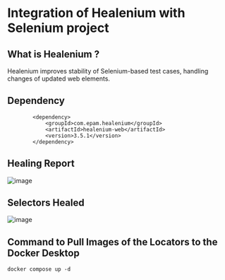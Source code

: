 # Integration of Healenium with Selenium project
## What is Healenium ?
Healenium improves stability of Selenium-based test cases, handling changes of updated web elements.
## Dependency
```
        <dependency>
            <groupId>com.epam.healenium</groupId>
            <artifactId>healenium-web</artifactId>
            <version>3.5.1</version>
        </dependency>
```
## Healing Report
![image](https://github.com/rahulsh47/Healenium-Selenium/assets/152846008/cc2e2d14-36ac-451a-b820-e3b813cac3f6)
## Selectors Healed
![image](https://github.com/rahulsh47/Healenium-Selenium/assets/152846008/462cb73a-1acc-42bb-9bf2-5077c07b4900)
## Command to Pull Images of the Locators to the Docker Desktop
```
docker compose up -d
```
